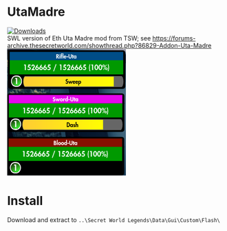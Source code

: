 # UtaMadre
[![Downloads](https://img.shields.io/github/downloads/SecretFox/UtaMadre/total?style=for-the-badge)](https://github.com/SecretFox/UtaMadre/releases)  
SWL version of Eth Uta Madre mod from TSW; see https://forums-archive.thesecretworld.com/showthread.php?86829-Addon-Uta-Madre  
[![Example](example.png "Example")](https://raw.githubusercontent.com/SecretFox/UtaMadre/main/example.png)  
# Install
Download and extract to `..\Secret World Legends\Data\Gui\Custom\Flash\`
